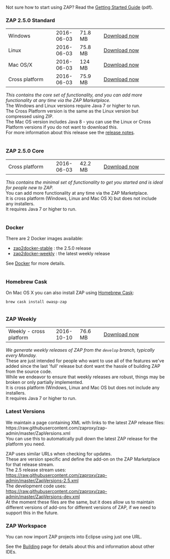 Not sure how to start using ZAP? Read the [Getting Started Guide](https://github.com/zaproxy/zaproxy/releases/download/2.5.0/ZAPGettingStartedGuide-2.5.pdf) (pdf).

### ZAP 2.5.0 Standard

<table width='80%'>
<tr>
<td width='30%'>Windows</td><td width='15%'>2016-06-03</td><td width='15%'>71.8 MB</td><td><a href='https://github.com/zaproxy/zaproxy/releases/download/2.5.0/ZAP_2.5.0_Windows.exe'>Download now</a></td>
</tr>
<tr>
<td width='30%'>Linux</td><td width='15%'>2016-06-03</td><td width='15%'>75.8 MB</td><td><a href='https://github.com/zaproxy/zaproxy/releases/download/2.5.0/ZAP_2.5.0_Linux.tar.gz'>Download now</a></td>
</tr>
<tr>
<td width='30%'>Mac OS/X</td><td width='15%'>2016-06-03</td><td width='15%'>124 MB</td><td><a href='https://github.com/zaproxy/zaproxy/releases/download/2.5.0/ZAP_2.5.0_Mac_OS_X.dmg'>Download now</a></td>
</tr>
<tr>
<td width='30%'>Cross platform</td><td width='15%'>2016-06-03</td><td width='15%'>75.9 MB</td><td><a href='https://github.com/zaproxy/zaproxy/releases/download/2.5.0/ZAP_2.5.0_Cross_Platform.zip'>Download now</a></td>
</tr>

</table>

_This contains the core set of functionality, and you can add more functionality at any time via the ZAP Marketplace._<br>
The Windows and Linux versions require Java 7 or higher to run.<br>
The Cross Platform version is the same as the Linux version but compressed using ZIP.<br>
The Mac OS version includes Java 8 - you can use the Linux or Cross Platform versions if you do not want to download this.<br>
For more information about this release see the <a href='https://github.com/zaproxy/zap-core-help/wiki/HelpReleases2_5_0'>release notes</a>.<br>
<br>
<h3>ZAP 2.5.0 Core</h3>

<table width='80%'>
<tr>
<td width='30%'>Cross platform</td><td width='15%'>2016-06-03</td><td width='15%'>42.2 MB</td><td><a href='https://github.com/zaproxy/zaproxy/releases/download/2.5.0/ZAP_2.5.0_Core.tar.gz'>Download now</a></td>
</tr>
</table>

<i>This contains the minimal set of functionality to get you started and is ideal for people new to ZAP.</i><br>
You can add more functionality at any time via the ZAP Marketplace.<br>
It is cross platform (Windows, Linux and Mac OS X) but does not include any installers.<br>
It requires Java 7 or higher to run.<br>
<br>
<h3>Docker</h3>

There are 2 Docker images available:<br>
<ul><li><a href='https://registry.hub.docker.com/u/owasp/zap2docker-stable/'>zap2docker-stable</a> : the 2.5.0 release<br>
</li><li><a href='https://registry.hub.docker.com/u/owasp/zap2docker-weekly/'>zap2docker-weekly</a> : the latest weekly release</li></ul>

See <a href='Docker'>Docker</a> for more details.<br>
<br>
<h3>Homebrew Cask</h3>
On Mac OS X you can also install ZAP using <a href='http://caskroom.io/'>Homebrew Cask</a>:<br>
<pre><code>brew cask install owasp-zap<br>
</code></pre>

<h3>ZAP Weekly</h3>

<table width='80%'>
<tr>
<td width='30%'>Weekly - cross platform</td><td width='15%'>2016-10-10</td><td width='15%'>76.6 MB</td><td><a href='https://github.com/zaproxy/zaproxy/releases/download/w2016-10-10/ZAP_WEEKLY_D-2016-10-10.zip'>Download now</a></td>
</tr>
</table>

<i>We generate weekly releases of ZAP from the `develop` branch, typically every Monday.</i><br>
These are just intended for people who want to use all of the features we've added since the last 'full' release but dont want the hassle of building ZAP from the source code.<br>
While we endeavor to ensure that weekly releases are robust, things may be broken or only partially implemented.<br>
It is cross platform (Windows, Linux and Mac OS but does not include any installers.<br>
It requires Java 7 or higher to run.<br>

<h3>Latest Versions</h3>
We maintain a page containing XML with links to the latest ZAP release files: https://raw.githubusercontent.com/zaproxy/zap-admin/master/ZapVersions.xml<br>
You can use this to automatically pull down the latest ZAP release for the platform you need.

ZAP uses similar URLs when checking for updates.<br>
These are version specific and define the add-on on the ZAP Marketplace for that release stream.<br>
The 2.5 release stream uses: https://raw.githubusercontent.com/zaproxy/zap-admin/master/ZapVersions-2.5.xml<br>
The development code uses: https://raw.githubusercontent.com/zaproxy/zap-admin/master/ZapVersions-dev.xml<br>
At the moment these files are the same, but it does allow us to maintain different versions of add-ons for different versions of ZAP, if we need to support this in the future.

<h3>ZAP Workspace</h3>
You can now import ZAP projects into Eclipse using just one URL.

See the [Building](Building) page for details about this and information about other IDEs.